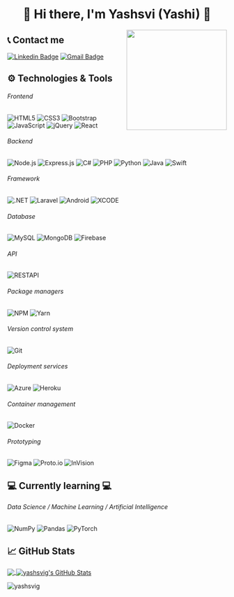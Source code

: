 <h1 align="center">
  👋
Hi there, I'm Yashsvi (Yashi)
  👋
</h1>

<img align='right' src="https://i.pinimg.com/originals/14/b0/83/14b083af7954ae3e6417d0b4fc13b61e.gif" width="230">

## 📞 Contact me

[![Linkedin Badge](https://img.shields.io/badge/-YashsviG-blue?style=flat-square&logo=Linkedin&logoColor=white&link=https://www.linkedin.com/in/yashsvi-g-893831107)](https://www.linkedin.com/in/yashsvi-g-893831107)
[![Gmail Badge](https://img.shields.io/badge/-girdhar.yashsvi@gmail.com-c14438?style=flat-square&logo=Gmail&logoColor=white&link=mailto:girdhar.yashsvi@gmail.com)](mailto:girdhar.yashsvi@gmail.com)


## :gear: Technologies & Tools

###### Frontend

![HTML5](https://img.shields.io/badge/-HTML5-000000?style=flat&logo=HTML5)
![CSS3](https://img.shields.io/badge/-CSS3-000000?style=flat&logo=CSS3&logoColor=1572B6)
![Bootstrap](https://img.shields.io/badge/-Bootstrap-000000?style=flat&logo=Bootstrap&logoColor=563D7C)
![JavaScript](https://img.shields.io/badge/-JavaScript-000000?style=flat&logo=javascript)
![jQuery](https://img.shields.io/badge/-jQuery-000000?style=flat&logo=jquery)
![React](https://img.shields.io/badge/-React-000000?style=flat&logo=React&logoColor=61DAFB)

###### Backend

![Node.js](https://img.shields.io/badge/-Node.js-000000?style=flat&logo=Node.js&logoColor=339933)
![Express.js](https://img.shields.io/badge/-Express.js-000000?style=flat&logo=javascript&logoColor=808080)
![C#](https://img.shields.io/badge/-C_Sharp-000000?style=flat&logo=c)
![PHP](https://img.shields.io/badge/-PHP-000000?style=flat&logo=php&logoColor=8993be)
![Python](https://img.shields.io/badge/-Python-000000?style=flat&logo=python&logoColor=4B8BBE)
![Java](https://img.shields.io/badge/-Java-000000?style=flat&logo=java&logoColor=FFA500)
![Swift](https://img.shields.io/badge/-Swift-000000?style=flat&logo=swift&logoColor=FFA500)

###### Framework

![.NET](https://img.shields.io/badge/-ASP.NET-000000?style=flat&logo=.net&logoColor=339933)
![Laravel](https://img.shields.io/badge/-Laravel-000000?style=flat&logo=laravel&logoColor=fb503b)
![Android](https://img.shields.io/badge/-Android-000000?style=flat&logo=android&logoColor=3DDC84)
![XCODE](https://img.shields.io/badge/-xcode-000000?style=flat&logo=xcode)

###### Database

![MySQL](https://img.shields.io/badge/-MySQL-000000?style=flat&logo=MySQL)
![MongoDB](https://img.shields.io/badge/-MongoDB-000000?style=flat&logo=MongoDB)
![Firebase](https://img.shields.io/badge/-Firebase-000000?style=flat&logo=Firebase)

###### API

![RESTAPI](https://img.shields.io/badge/-RESTAPI-000000?style=flat&logo=REST&logoColor=336791)

###### Package managers

![NPM](https://img.shields.io/badge/-NPM-000000?style=flat&logo=NPM&logoColor=CB3837)
![Yarn](https://img.shields.io/badge/-Yarn-000000?style=flat&logo=Yarn&logoColor=2C8EBB)


###### Version control system

![Git](https://img.shields.io/badge/-Git-000000?style=flat&logo=Git&logoColor=F05032)


###### Deployment services

![Azure](https://img.shields.io/badge/-Azure-000000?style=flat&logo=Azure)
![Heroku](https://img.shields.io/badge/-Heroku-000000?style=flat&logo=Heroku&logoColor=8993be)


###### Container management

![Docker](https://img.shields.io/badge/-Docker-000000?style=flat&logo=Docker&logoColor=2496ED)

###### Prototyping

![Figma](https://img.shields.io/badge/-Figma-000000?style=flat&logo=figma)
![Proto.io](https://img.shields.io/badge/-Proto.io-000000?style=flat&logo=proto.io)
![InVision](https://img.shields.io/badge/-InVision-000000?style=flat&logo=invision)

## :computer: Currently learning :computer:
###### Data Science / Machine Learning / Artificial Intelligence
![NumPy](https://img.shields.io/badge/NumPy-000000?&style=flat&logo=numpy&logoColor=transparent)
![Pandas](https://img.shields.io/badge/Pandas-000000?&style=flat&logo=pandas&logoColor=transparent")
![PyTorch](https://img.shields.io/badge/PyTorch-000000?&style=flat&logo=PyTorch&logoColor=transparent)

## &#x1f4c8; GitHub Stats

<a href="https://github.com/YashsviG/YashsviG">
  <img align="center" src="https://github-readme-stats.vercel.app/api/top-langs/?username=yashsvig&title_color=ffffff&text_color=c9cacc&icon_color=2bbc8a&bg_color=1d1f21" />
</>
<a href="https://github.com/YashsviG/YashsviG">
  <img align="center" src="https://github-readme-stats.vercel.app/api?username=yashsvig&show_icons=true&line_height=27&count_private=true&title_color=ffffff&text_color=c9cacc&icon_color=ffff00&bg_color=1d1f21" alt="yashsvig's GitHub Stats" />
</a>
<p align="left"> <img src="https://komarev.com/ghpvc/?username=yashsvig" alt="yashsvig" /> </p>
